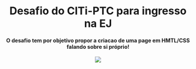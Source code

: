 # <h1 align = "center" > Desafio do CITi-PTC para ingresso na EJ </h1>

<h4 align = "center"> O desafio tem por objetivo propor a criacao de uma page em HMTL/CSS falando sobre si próprio! </h4>

<p align = "center">
   <image src = "./page.gif">
</p>
